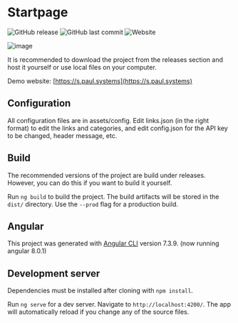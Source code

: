 # Startpage

![GitHub release](https://img.shields.io/github/release-pre/PaulGG/Browser-Startpage-Angular.svg)
![GitHub last commit](https://img.shields.io/github/last-commit/PaulGG/Browser-Startpage-Angular.svg)
![Website](https://img.shields.io/website/https/s.paul.systems.svg)

![image](https://imgur.com/TnIvX9o.png)

It is recommended to download the project from the releases section and host it yourself or use local files on your computer.

Demo website: [https://s.paul.systems](https://s.paul.systems) 

## Configuration

All configuration files are in assets/config. Edit links.json (in the right format) to edit the links and categories, and edit config.json for the API key to be changed,
header message, etc. 

## Build

The recommended versions of the project are build under releases. However, you can do this if you want to build it yourself.

Run `ng build` to build the project. The build artifacts will be stored in the `dist/` directory. Use the `--prod` flag for a production build.

## Angular

This project was generated with [Angular CLI](https://github.com/angular/angular-cli) version 7.3.9. (now running angular 8.0.1)

## Development server

Dependencies must be installed after cloning with `npm install`.  

Run `ng serve` for a dev server. Navigate to `http://localhost:4200/`. The app will automatically reload if you change any of the source files.


